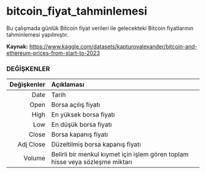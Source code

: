 # bitcoin_fiyat_tahminlemesi
 Bu çalışmada günlük Bitcoin fiyat verileri ile gelecekteki Bitcoin fiyatlarının tahminlemesi yapılmıştır. 

 **Kaynak:** https://www.kaggle.com/datasets/kapturovalexander/bitcoin-and-ethereum-prices-from-start-to-2023

### DEĞİŞKENLER

| Değişkenler|Açıklaması| 
|------:|:-----|
|  Date|  Tarih |  
|  Open  |  Borsa açılış fiyatı |  
|   High|    En yüksek borsa fiyatı |  
|   Low |  En düşük borsa fiyatı  |  
|  Close |  Borsa kapanış fiyatı|  
|   Adj Close |    Düzeltilmiş borsa kapanış fiyatı | 
|  Volume |  Belirli bir menkul kıymet için işlem gören toplam hisse veya sözleşme miktarı|  

 
